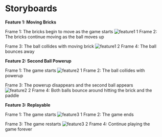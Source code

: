 <h1> Storyboards </h1>

**Feature 1: Moving Bricks**

Frame 1: The bricks begin to move as the game starts
  ![feature1 1](https://github.com/user-attachments/assets/5af5f4a4-919a-4bc5-9656-fe05d3c3a578)
Frame 2: The bricks continue moving as the ball moves up


Frame 3: The ball collides with moving brick
![feature1 2](https://github.com/user-attachments/assets/061c3d50-a898-475b-be4d-e70c38878d49)
Frame 4: The ball bounces away


**Feature 2: Second Ball Powerup**

Frame 1: The game starts
![feature2 1](https://github.com/user-attachments/assets/bc61cbc1-1123-4522-83fa-f837bda50603)
Frame 2: The ball collides with powerup



Frame 3: The powerup disappears and the second ball appears
![feature2 2](https://github.com/user-attachments/assets/12a0d57f-73cf-4782-b6c7-fca15f3bcbfa)
Frame 4: Both balls bounce around hitting the brick and the paddle


**Feature 3: Replayable**


Frame 1: The game starts
![feature3 1](https://github.com/user-attachments/assets/4ff37c7d-243d-45bc-b003-1d3fbbfaca77)
Frame 2: The game ends


Frame 3: The game restarts
![feature3 2](https://github.com/user-attachments/assets/6ff99049-0979-42c8-b59a-2a8416a7b295)
Frame 4: Continue playing the game forever
